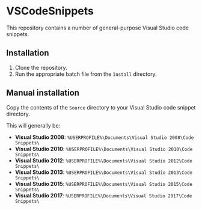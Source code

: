 VSCodeSnippets
==============

This repository contains a number of general-purpose Visual Studio code snippets.

Installation
------------

1. Clone the repository.
2. Run the appropriate batch file from the `Install` directory.

Manual installation
-------------------

Copy the contents of the `Source` directory to your Visual Studio code snippet directory.

This will generally be: 

* **Visual Studio 2008**: `%USERPROFILE%\Documents\Visual Studio 2008\Code Snippets\`
* **Visual Studio 2010**: `%USERPROFILE%\Documents\Visual Studio 2010\Code Snippets\`
* **Visual Studio 2012**: `%USERPROFILE%\Documents\Visual Studio 2012\Code Snippets\`
* **Visual Studio 2013**: `%USERPROFILE%\Documents\Visual Studio 2013\Code Snippets\`
* **Visual Studio 2015**: `%USERPROFILE%\Documents\Visual Studio 2015\Code Snippets\`
* **Visual Studio 2017**: `%USERPROFILE%\Documents\Visual Studio 2017\Code Snippets\`

